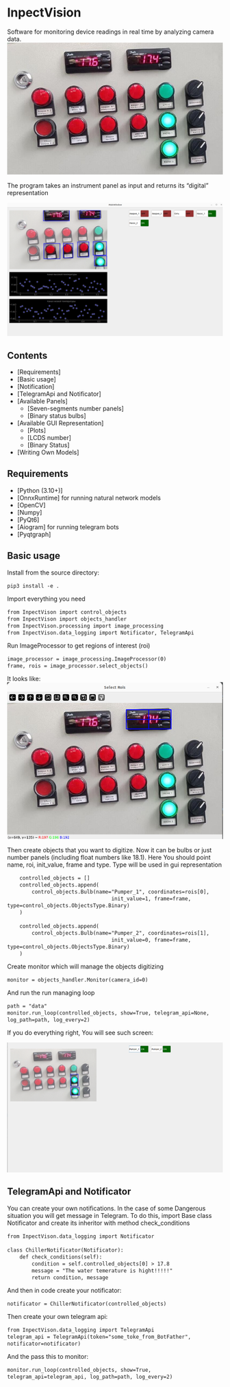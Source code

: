 # InpectVision
Software for monitoring device readings in real time by analyzing camera data.
![image.jpeg](Screenshots%2Fimage.jpeg)

The program takes an instrument panel as input and returns its “digital” representation

![result.png](Screenshots%2Fresult.jpeg)
## Contents
  - [Requirements]
  - [Basic usage]
  - [Notification]
  - [TelegramApi and Notificator]
  - [Available Panels]
     - [Seven-segments number panels]
     - [Binary status bulbs]
  - [Available GUI Representation]
     - [Plots]
     - [LCDS number]
     - [Binary Status]
  - [Writing Own Models]

## Requirements
  - [Python (3.10+)]
  - [OnnxRuntime] for running natural network models 
  - [OpenCV]
  - [Numpy]
  - [PyQt6]
  - [Aiogram] for running telegram bots 
  - [Pyqtgraph] 

## Basic usage

Install from the source directory:

	pip3 install -e .

Import everything you need

    from InpectVison import control_objects
    from InpectVison import objects_handler
    from InpectVison.processing import image_processing
    from InpectVison.data_logging import Notificator, TelegramApi

Run ImageProcessor to get regions of interest (roi)

    image_processor = image_processing.ImageProcessor(0)
    frame, rois = image_processor.select_objects()

It looks like:
![roi.jpeg](Screenshots%2Froi.jpeg)

Then create objects that you want to digitize. Now it can be bulbs or just number panels (including float numbers like 18.1).
Here You should point name, roi, init_value, frame and type. Type will be used in gui representation

        controlled_objects = []
        controlled_objects.append(
            control_objects.Bulb(name="Pumper_1", coordinates=rois[0],
                                      init_value=1, frame=frame, type=control_objects.ObjectsType.Binary)
        )
    
        controlled_objects.append(
            control_objects.Bulb(name="Pumper_2", coordinates=rois[1],
                                      init_value=0, frame=frame, type=control_objects.ObjectsType.Binary)
        )

Create monitor which will manage the objects digitizing

    monitor = objects_handler.Monitor(camera_id=0)

And run the run managing loop

    path = "data"
    monitor.run_loop(controlled_objects, show=True, telegram_api=None, log_path=path, log_every=2)

If you do everything right, You will see such screen:

![two_status_data.jpeg](Screenshots%2Ftwo_status_data.jpeg)

## TelegramApi and Notificator
You can create your own notifications. In the case of some Dangerous situation you will get message in Telegram.
To do this, import Base class Notificator and create its inheritor with method check_conditions

    from InpectVison.data_logging import Notificator

    class ChillerNotificator(Notificator):
        def check_conditions(self):
            condition = self.controlled_objects[0] > 17.8
            message = "The water temerature is hight!!!!!"
            return condition, message

And then in code create your notificator:

    notificator = ChillerNotificator(controlled_objects)

Then create your own telegram api:

    from InpectVison.data_logging import TelegramApi
    telegram_api = TelegramApi(token="some_toke_from_BotFather", notificator=notificator)

And the pass this to monitor:

    monitor.run_loop(controlled_objects, show=True, telegram_api=telegram_api, log_path=path, log_every=2)
